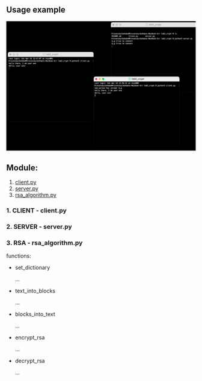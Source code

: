 ## Usage example
![](usage_example.png)


## Module:
1. [client.py](#func3)
2. [server.py](#func2)
3. [rsa_algorithm.py](#func1)


<a id="func3"></a>
### 1. CLIENT - client.py

<a id="func2"></a>
### 2. SERVER - server.py


<a id="func1"></a>
### 3. RSA - rsa_algorithm.py
functions:
 - set_dictionary

    ...
 - text_into_blocks

    ...
 - blocks_into_text

    ...
 - encrypt_rsa

    ...
 - decrypt_rsa

    ...


